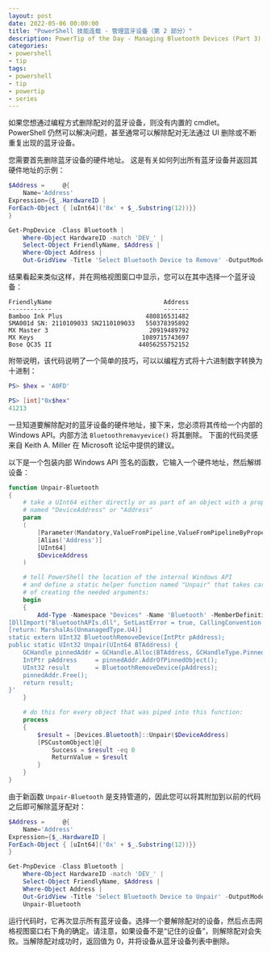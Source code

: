 ```yaml
---
layout: post
date: 2022-05-06 00:00:00
title: "PowerShell 技能连载 - 管理蓝牙设备（第 2 部分）"
description: PowerTip of the Day - Managing Bluetooth Devices (Part 3)
categories:
- powershell
- tip
tags:
- powershell
- tip
- powertip
- series
---
```

如果您想通过编程方式删除配对的蓝牙设备，则没有内置的 cmdlet。 PowerShell 仍然可以解决问题，甚至通常可以解除配对无法通过 UI 删除或不断重复出现的蓝牙设备。

您需要首先删除蓝牙设备的硬件地址。 这是有关如何列出所有蓝牙设备并返回其硬件地址的示例：

```powershell
$Address =     @{
    Name='Address'
Expression={$_.HardwareID |
ForEach-Object { [uInt64]('0x' + $_.Substring(12))}}
}

Get-PnpDevice -Class Bluetooth |
    Where-Object HardwareID -match 'DEV_' |
    Select-Object FriendlyName, $Address |
    Where-Object Address |
    Out-GridView -Title 'Select Bluetooth Device to Remove' -OutputMode Single
```

结果看起来类似这样，并在网格视图窗口中显示，您可以在其中选择一个蓝牙设备：

    FriendlyName                               Address
    ------------                               -------
    Bamboo Ink Plus                       480816531482
    SMA001d SN: 2110109033 SN2110109033   550378395892
    MX Master 3                            20919489792
    MX Keys                              1089715743697
    Bose QC35 II                        44056255752152

附带说明，该代码说明了一个简单的技巧，可以以编程方式将十六进制数字转换为十进制：

```powershell
PS> $hex = 'A0FD'

PS> [int]"0x$hex"
41213
```

一旦知道要解除配对的蓝牙设备的硬件地址，接下来，您必须将其传给一个内部的 Windows API。内部方法 `Bluetoothremavyevice()` 将其删除。 下面的代码灵感来自 Keith A. Miller 在 Microsoft 论坛中提供的建议。

以下是一个包装内部 Windows API 签名的函数，它输入一个硬件地址，然后解绑设备：

```powershell
function Unpair-Bluetooth
{
    # take a UInt64 either directly or as part of an object with a property
    # named "DeviceAddress" or "Address"
    param
    (
        [Parameter(Mandatory,ValueFromPipeline,ValueFromPipelineByPropertyName)]
        [Alias('Address')]
        [UInt64]
        $DeviceAddress
    )

    # tell PowerShell the location of the internal Windows API
    # and define a static helper function named "Unpair" that takes care
    # of creating the needed arguments:
    begin
    {
        Add-Type -Namespace "Devices" -Name 'Bluetooth' -MemberDefinition '
[DllImport("BluetoothAPIs.dll", SetLastError = true, CallingConvention = CallingConvention.StdCall)]
[return: MarshalAs(UnmanagedType.U4)]
static extern UInt32 BluetoothRemoveDevice(IntPtr pAddress);
public static UInt32 Unpair(UInt64 BTAddress) {
    GCHandle pinnedAddr = GCHandle.Alloc(BTAddress, GCHandleType.Pinned);
    IntPtr pAddress     = pinnedAddr.AddrOfPinnedObject();
    UInt32 result       = BluetoothRemoveDevice(pAddress);
    pinnedAddr.Free();
    return result;
}'
    }

    # do this for every object that was piped into this function:
    process
    {
        $result = [Devices.Bluetooth]::Unpair($DeviceAddress)
        [PSCustomObject]@{
            Success = $result -eq 0
            ReturnValue = $result
        }
    }
}
```

由于新函数 `Unpair-Bluetooth` 是支持管道的，因此您可以将其附加到以前的代码之后即可解除蓝牙配对：

```powershell
$Address =     @{
    Name='Address'
Expression={$_.HardwareID |
ForEach-Object { [uInt64]('0x' + $_.Substring(12))}}
}

Get-PnpDevice -Class Bluetooth |
    Where-Object HardwareID -match 'DEV_' |
    Select-Object FriendlyName, $Address |
    Where-Object Address |
    Out-GridView -Title 'Select Bluetooth Device to Unpair' -OutputMode Single |
    Unpair-Bluetooth
```

运行代码时，它再次显示所有蓝牙设备。选择一个要解除配对的设备，然后点击网格视图窗口右下角的确定。请注意，如果设备不是“记住的设备”，则解除配对会失败。当解除配对成功时，返回值为 0，并将设备从蓝牙设备列表中删除。

<!--本文国际来源：[Managing Bluetooth Devices (Part 3)](https://community.idera.com/database-tools/powershell/powertips/b/tips/posts/managing-bluetooth-devices-part-3)-->

